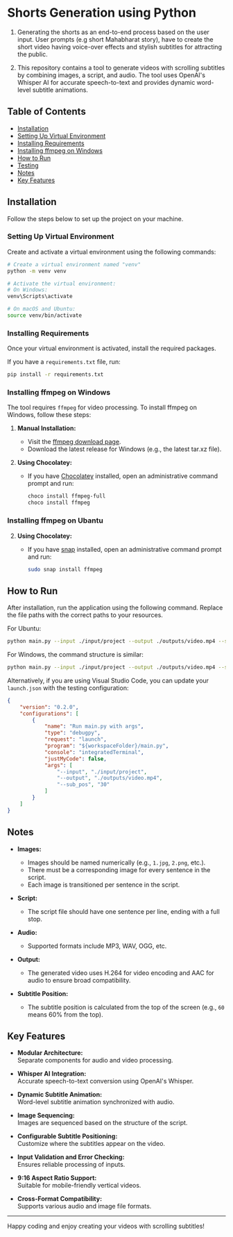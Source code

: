 # Shorts Generation using Python
1. Generating the shorts as an end-to-end process based on the user input. User prompts (e.g short Mahabharat story), have to create the short video having voice-over effects and stylish subtitles for attracting the public.

2. This repository contains a tool to generate videos with scrolling subtitles by combining images, a script, and audio. The tool uses OpenAI's Whisper AI for accurate speech-to-text and provides dynamic word-level subtitle animations.

## Table of Contents

- [Installation](#installation)
- [Setting Up Virtual Environment](#setting-up-virtual-environment)
- [Installing Requirements](#installing-requirements)
- [Installing ffmpeg on Windows](#installing-ffmpeg-on-windows)
- [How to Run](#how-to-run)
- [Testing](#testing)
- [Notes](#notes)
- [Key Features](#key-features)

## Installation

Follow the steps below to set up the project on your machine.

### Setting Up Virtual Environment

Create and activate a virtual environment using the following commands:

```bash
# Create a virtual environment named "venv"
python -m venv venv

# Activate the virtual environment:
# On Windows:
venv\Scripts\activate

# On macOS and Ubuntu:
source venv/bin/activate
```

### Installing Requirements

Once your virtual environment is activated, install the required packages.

If you have a `requirements.txt` file, run:

```bash
pip install -r requirements.txt
```


### Installing ffmpeg on Windows

The tool requires `ffmpeg` for video processing. To install ffmpeg on Windows, follow these steps:

1. **Manual Installation:**
   - Visit the [ffmpeg download page](https://ffmpeg.org/download.html#build-windows).
   - Download the latest release for Windows (e.g., the latest tar.xz file).

2. **Using Chocolatey:**
   - If you have [Chocolatey](https://chocolatey.org/) installed, open an administrative command prompt and run:

     ```bash
     choco install ffmpeg-full
     choco install ffmpeg
     ```

### Installing ffmpeg on Ubantu
2. **Using Chocolatey:**
   - If you have [snap](https://https://snapcraft.io/) installed, open an administrative command prompt and run:

     ```bash
     sudo snap install ffmpeg
     ```

## How to Run

After installation, run the application using the following command. Replace the file paths with the correct paths to your resources.

For Ubuntu:

```bash
python main.py --input ./input/project --output ./outputs/video.mp4 --sub_pos 60 --train 1
```

For Windows, the command structure is similar:

```bash
python main.py --input ./input/project --output ./outputs/video.mp4 --sub_pos 60
```



Alternatively, if you are using Visual Studio Code, you can update your `launch.json` with the testing configuration:

```json
{
    "version": "0.2.0",
    "configurations": [
        {
            "name": "Run main.py with args",
            "type": "debugpy",
            "request": "launch",
            "program": "${workspaceFolder}/main.py",
            "console": "integratedTerminal",
            "justMyCode": false,
            "args": [
                "--input", "./input/project",
                "--output", "./outputs/video.mp4",
                "--sub_pos", "30"
            ]
        }
    ]
}
```

## Notes

- **Images:**  
  - Images should be named numerically (e.g., `1.jpg`, `2.png`, etc.).
  - There must be a corresponding image for every sentence in the script.
  - Each image is transitioned per sentence in the script.

- **Script:**  
  - The script file should have one sentence per line, ending with a full stop.
  
- **Audio:**  
  - Supported formats include MP3, WAV, OGG, etc.

- **Output:**  
  - The generated video uses H.264 for video encoding and AAC for audio to ensure broad compatibility.

- **Subtitle Position:**  
  - The subtitle position is calculated from the top of the screen (e.g., `60` means 60% from the top).

## Key Features

- **Modular Architecture:**  
  Separate components for audio and video processing.

- **Whisper AI Integration:**  
  Accurate speech-to-text conversion using OpenAI's Whisper.

- **Dynamic Subtitle Animation:**  
  Word-level subtitle animation synchronized with audio.

- **Image Sequencing:**  
  Images are sequenced based on the structure of the script.

- **Configurable Subtitle Positioning:**  
  Customize where the subtitles appear on the video.

- **Input Validation and Error Checking:**  
  Ensures reliable processing of inputs.

- **9:16 Aspect Ratio Support:**  
  Suitable for mobile-friendly vertical videos.

- **Cross-Format Compatibility:**  
  Supports various audio and image file formats.

---

Happy coding and enjoy creating your videos with scrolling subtitles!


